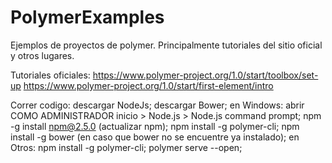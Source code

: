 # PolymerExamples
Ejemplos de proyectos de polymer. Principalmente tutoriales del sitio oficial y otros lugares.

Tutoriales oficiales:
    https://www.polymer-project.org/1.0/start/toolbox/set-up
    https://www.polymer-project.org/1.0/start/first-element/intro

Correr codigo:
    descargar NodeJs;
    descargar Bower;
    en Windows: 
        abrir COMO ADMINISTRADOR inicio > Node.js > Node.js command prompt;
        npm -g install npm@2.5.0    (actualizar npm);
        npm install -g polymer-cli;
        npm install -g bower        (en caso que bower no se encuentre ya instalado);
    en Otros:
        npm install -g polymer-cli;
    polymer serve --open;
    
